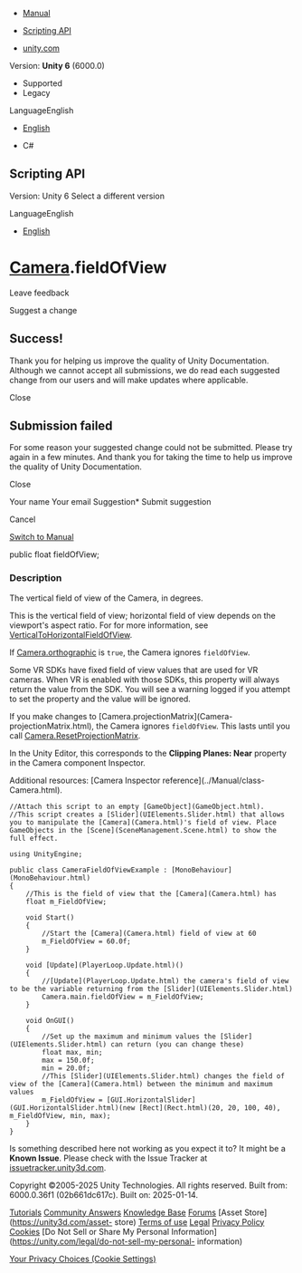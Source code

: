 [ ]()

  * [Manual](../Manual/index.html)
  * [Scripting API](../ScriptReference/index.html)

  * [unity.com](https://unity.com/)

Version: **Unity 6** (6000.0)

  * Supported
  * Legacy

LanguageEnglish

  * [English]()

  * C#

[ ](https://docs.unity3d.com)

## Scripting API

Version: Unity 6 Select a different version

LanguageEnglish

  * [English]()

#  [Camera](Camera.html).fieldOfView

Leave feedback

Suggest a change

## Success!

Thank you for helping us improve the quality of Unity Documentation. Although
we cannot accept all submissions, we do read each suggested change from our
users and will make updates where applicable.

Close

## Submission failed

For some reason your suggested change could not be submitted. Please <a>try
again</a> in a few minutes. And thank you for taking the time to help us
improve the quality of Unity Documentation.

Close

Your name Your email Suggestion* Submit suggestion

Cancel

[Switch to Manual](../Manual/class-Camera.html "Go to Camera Component in the
Manual")

public float fieldOfView;

### Description

The vertical field of view of the Camera, in degrees.

This is the vertical field of view; horizontal field of view depends on the
viewport's aspect ratio. For for more information, see
[VerticalToHorizontalFieldOfView](Camera.VerticalToHorizontalFieldOfView.html).  
  
If [Camera.orthographic](Camera-orthographic.html) is `true`, the Camera
ignores `fieldOfView`.  
  
Some VR SDKs have fixed field of view values that are used for VR cameras.
When VR is enabled with those SDKs, this property will always return the value
from the SDK. You will see a warning logged if you attempt to set the property
and the value will be ignored.  
  
If you make changes to [Camera.projectionMatrix](Camera-
projectionMatrix.html), the Camera ignores `fieldOfView`. This lasts until you
call [Camera.ResetProjectionMatrix](Camera.ResetProjectionMatrix.html).  
  
In the Unity Editor, this corresponds to the **Clipping Planes: Near**
property in the Camera component Inspector.  
  
Additional resources: [Camera Inspector reference](../Manual/class-
Camera.html).

    
    
    //Attach this script to an empty [GameObject](GameObject.html).
    //This script creates a [Slider](UIElements.Slider.html) that allows you to manipulate the [Camera](Camera.html)'s field of view. Place GameObjects in the [Scene](SceneManagement.Scene.html) to show the full effect.  
      
    using UnityEngine;  
      
    public class CameraFieldOfViewExample : [MonoBehaviour](MonoBehaviour.html)
    {
        //This is the field of view that the [Camera](Camera.html) has
        float m_FieldOfView;  
      
        void Start()
        {
            //Start the [Camera](Camera.html) field of view at 60
            m_FieldOfView = 60.0f;
        }  
      
        void [Update](PlayerLoop.Update.html)()
        {
            //[Update](PlayerLoop.Update.html) the camera's field of view to be the variable returning from the [Slider](UIElements.Slider.html)
            Camera.main.fieldOfView = m_FieldOfView;
        }  
      
        void OnGUI()
        {
            //Set up the maximum and minimum values the [Slider](UIElements.Slider.html) can return (you can change these)
            float max, min;
            max = 150.0f;
            min = 20.0f;
            //This [Slider](UIElements.Slider.html) changes the field of view of the [Camera](Camera.html) between the minimum and maximum values
            m_FieldOfView = [GUI.HorizontalSlider](GUI.HorizontalSlider.html)(new [Rect](Rect.html)(20, 20, 100, 40), m_FieldOfView, min, max);
        }
    }
    

Is something described here not working as you expect it to? It might be a
**Known Issue**. Please check with the Issue Tracker at
[issuetracker.unity3d.com](https://issuetracker.unity3d.com).

Copyright ©2005-2025 Unity Technologies. All rights reserved. Built from:
6000.0.36f1 (02b661dc617c). Built on: 2025-01-14.

[Tutorials](https://unity3d.com/learn) [Community
Answers](https://answers.unity3d.com) [Knowledge
Base](https://support.unity3d.com/hc/en-us)
[Forums](https://forum.unity3d.com) [Asset Store](https://unity3d.com/asset-
store) [Terms of use](https://docs.unity3d.com/Manual/TermsOfUse.html)
[Legal](https://unity.com/legal) [Privacy
Policy](https://unity.com/legal/privacy-policy)
[Cookies](https://unity.com/legal/cookie-policy) [Do Not Sell or Share My
Personal Information](https://unity.com/legal/do-not-sell-my-personal-
information)

[Your Privacy Choices (Cookie Settings)](javascript:void\(0\);)

